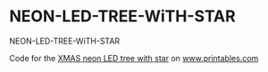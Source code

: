 # NEON-LED-TREE-WiTH-STAR

NEON-LED-TREE-WiTH-STAR

Code for the <a href="https://www.printables.com/de/model/699250-xmas-neon-led-tree-with-star">XMAS neon LED tree with star</a> on <a href="https://www.printables.com">www.printables.com</a>
